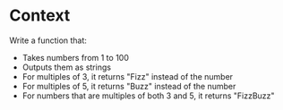 # Context

Write a function that:
- Takes numbers from 1 to 100 
- Outputs them as strings
- For multiples of 3, it returns "Fizz" instead of the number
- For multiples of 5, it returns "Buzz" instead of the number
- For numbers that are multiples of both 3 and 5, it returns "FizzBuzz"